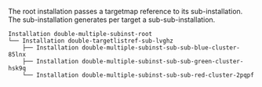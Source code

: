 
The root installation passes a targetmap reference to its sub-installation.  
The sub-installation generates per target a sub-sub-installation.  

```text
Installation double-multiple-subinst-root  
└── Installation double-targetlistref-sub-lvghz
    ├── Installation double-multiple-subinst-sub-sub-blue-cluster-85lnx
    ├── Installation double-multiple-subinst-sub-sub-green-cluster-hsk9q
    └── Installation double-multiple-subinst-sub-sub-red-cluster-2pqpf
```
